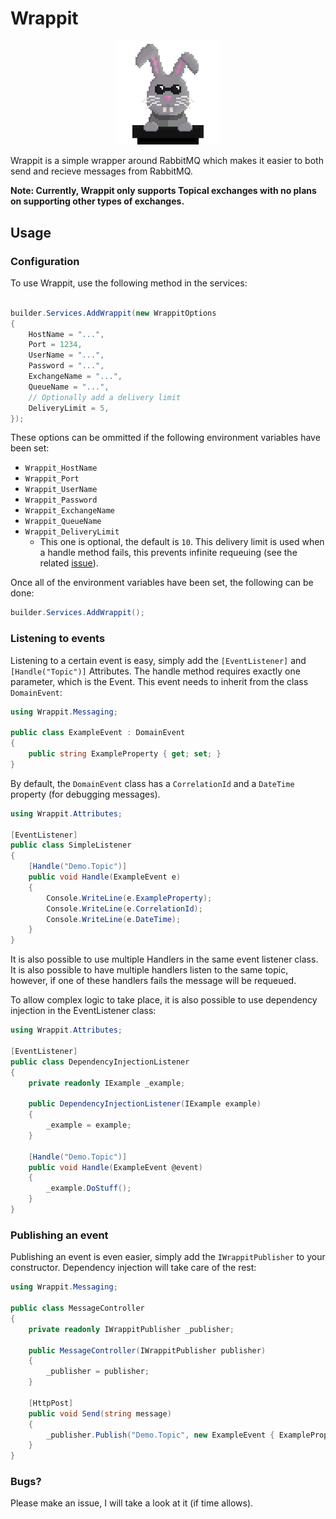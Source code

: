 # Wrappit

<p align="center" width="100%">
    <img width="33%" src="logo.png"> 
</p>


Wrappit is a simple wrapper around RabbitMQ which makes it easier to both send and recieve messages from RabbitMQ.

**Note: Currently, Wrappit only supports Topical exchanges with no plans on supporting other types of exchanges.**

## Usage

### Configuration

To use Wrappit, use the following method in the services:

```csharp

builder.Services.AddWrappit(new WrappitOptions
{
	HostName = "...",
	Port = 1234,
	UserName = "...",
	Password = "...",
	ExchangeName = "...",
	QueueName = "...",
	// Optionally add a delivery limit
	DeliveryLimit = 5,
});

```

These options can be ommitted if the following environment variables have been set:
 * `Wrappit_HostName`
 * `Wrappit_Port`
 * `Wrappit_UserName`
 * `Wrappit_Password`
 * `Wrappit_ExchangeName`
 * `Wrappit_QueueName`
 * `Wrappit_DeliveryLimit`
   * This one is optional, the default is `10`. This delivery limit is used when a handle method fails, this prevents infinite requeuing (see the related [issue](https://github.com/xandervedder/Wrappit/issues/1)).

Once all of the environment variables have been set, the following can be done:

```csharp
builder.Services.AddWrappit();
``` 

### Listening to events

Listening to a certain event is easy, simply add the `[EventListener]` and `[Handle("Topic")]` Attributes.
The handle method requires exactly one parameter, which is the Event. This event needs to inherit from the class `DomainEvent`:

```csharp
using Wrappit.Messaging;

public class ExampleEvent : DomainEvent 
{
    public string ExampleProperty { get; set; }
}
```

By default, the `DomainEvent` class has a `CorrelationId` and a `DateTime` property (for debugging messages).  

```csharp
using Wrappit.Attributes;

[EventListener]
public class SimpleListener
{
    [Handle("Demo.Topic")]
    public void Handle(ExampleEvent e)
    {
        Console.WriteLine(e.ExampleProperty);
        Console.WriteLine(e.CorrelationId);
        Console.WriteLine(e.DateTime);
    }
}
```

It is also possible to use multiple Handlers in the same event listener class. It is also possible to have multiple handlers listen to the same topic, however, if one of these handlers fails the message will be requeued.

To allow complex logic to take place, it is also possible to use dependency injection in the EventListener class:

```csharp
using Wrappit.Attributes;

[EventListener]
public class DependencyInjectionListener
{
    private readonly IExample _example;

    public DependencyInjectionListener(IExample example)
    {
        _example = example;
    }

    [Handle("Demo.Topic")]
    public void Handle(ExampleEvent @event)
    {
        _example.DoStuff();
    }
}
```

### Publishing an event

Publishing an event is even easier, simply add the `IWrappitPublisher` to your constructor. Dependency injection will take care of the rest:

```csharp
using Wrappit.Messaging;

public class MessageController
{
    private readonly IWrappitPublisher _publisher;

    public MessageController(IWrappitPublisher publisher)
    {
        _publisher = publisher;
    }

    [HttpPost]
    public void Send(string message)
    {
        _publisher.Publish("Demo.Topic", new ExampleEvent { ExampleProperty = message });
    }
}
```

### Bugs?

Please make an issue, I will take a look at it (if time allows).
